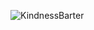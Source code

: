 ![KindnessBarter](https://user-images.githubusercontent.com/69643040/130126494-3223c7c6-240f-40d3-b268-02341a6fe322.gif)

